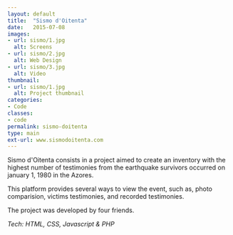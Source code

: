 ```yaml
---
layout: default
title:  "Sismo d'Oitenta"
date:   2015-07-08
images: 
- url: sismo/1.jpg
  alt: Screens
- url: sismo/2.jpg
  alt: Web Design
- url: sismo/3.jpg
  alt: Video
thumbnail:
- url: sismo/1.jpg
  alt: Project thumbnail
categories:
- Code
classes:
- code
permalink: sismo-doitenta
type: main
ext-url: www.sismodoitenta.com
---
```

Sismo d'Oitenta consists in a project aimed to create an inventory with the highest number of testimonies from the earthquake survivors occurred on january 1, 1980 in the Azores.

This platform provides several ways to view the event, such as, photo comparision, victims testimonies, and recorded testimonies.

The project was developed by four friends.

*Tech: HTML, CSS, Javascript & PHP*